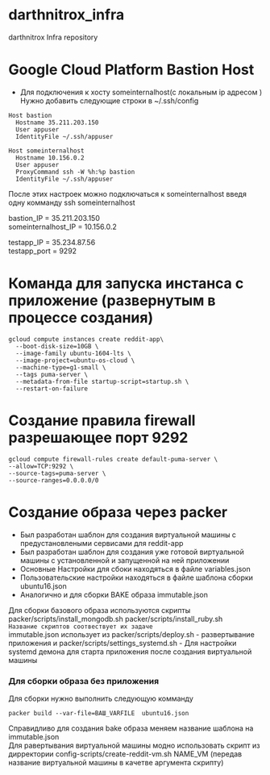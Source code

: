 # darthnitrox_infra
darthnitrox Infra repository

# Google Cloud Platform Bastion Host 

- Для подключения к хосту someinternalhost(с локальным ip адресом )  
Нужно добавить следующие строки в ~/.ssh/config  

```
Host bastion
  Hostname 35.211.203.150
  User appuser
  IdentityFile ~/.ssh/appuser

Host someinternalhost
  Hostname 10.156.0.2
  User appuser
  ProxyCommand ssh -W %h:%p bastion
  IdentityFile ~/.ssh/appuser

```
После этих настроек можно подключаться к someinternalhost введя одну комманду ssh someinternalhost

bastion_IP = 35.211.203.150  
someinternalhost_IP = 10.156.0.2  

testapp_IP = 35.234.87.56  
testapp_port = 9292  

# Команда для запуска инстанса с приложение (развернутым в процессе создания)
```
gcloud compute instances create reddit-app\ 
  --boot-disk-size=10GB \ 
  --image-family ubuntu-1604-lts \ 
  --image-project=ubuntu-os-cloud \ 
  --machine-type=g1-small \ 
  --tags puma-server \
  --metadata-from-file startup-script=startup.sh \ 
  --restart-on-failure
```

# Создание правила firewall разрешающее порт 9292
```
gcloud compute firewall-rules create default-puma-server \
--allow=TCP:9292 \
--source-tags=puma-server \
--source-ranges=0.0.0.0/0
```
    
# Создание образа через packer  
- Был разработан шаблон для создания виртуальной машины с предустановлеными сервисами для reddit-app
- Был разработан шаблон для создания уже готовой виртуальной машины с установленной и запущенной на ней приложении  
- Основные Настройки для сбоки находяться в файле variables.json  
- Пользовательские настройки находяться в файле шаблона сборки ubuntu16.json   
- Аналогично и для сборки BAKE образа immutable.json  

Для сборки базового образа используются скрипты packer/scripts/install_mongodb.sh packer/scripts/install_ruby.sh  
`Название скриптов соотвествует их задаче`  
immutable.json использует из packer/scripts/deploy.sh - развертывание приложения и packer/scripts/settings_systemd.sh - Для настройки systemd демона для старта приложения после создания виртуальной машины

### Для сборки образа без приложения
Для сборки нужно выполнить следующую комманду
```
packer build --var-file=ВАШ_VARFILE  ubuntu16.json
```
Справидливо для создания bake образа меняем название шаблона на immutable.json  
Для равертывания виртуальной машины модно использовать скрипт из дирректории  config-scripts/create-reddit-vm.sh NAME_VM (передав название виртуальной машины в качетве аргумента скрипту)
